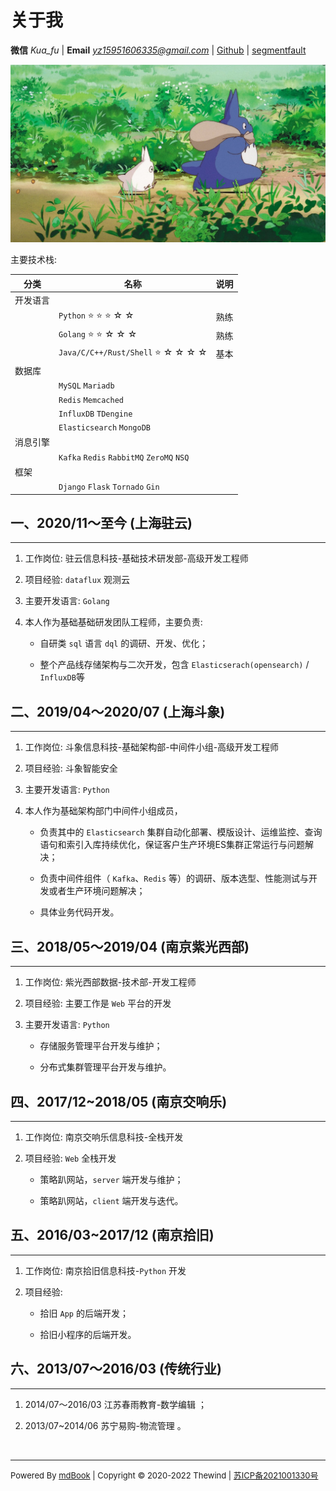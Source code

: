 # 关于我 

 **微信** *Kua_fu* | **Email** *yz15951606335@gmail.com* | [Github](https://github.com/Kua-Fu/) |  [segmentfault](https://segmentfault.com/u/yiquguanglingsan) 

![龙猫](https://github.com/Kua-Fu/blog-book-images/blob/main/readme/readme.jpeg?raw=true)


主要技术栈:

| 分类 | 名称 | 说明 |
|---------|---------|---------|
| 开发语言     |   |  |
|      | `Python`  ⭐ ⭐ ⭐ ☆ ☆   | 熟练 |
|      | `Golang`  ⭐ ⭐ ☆ ☆ ☆    | 熟练 |
|      | `Java/C/C++/Rust/Shell`   ⭐ ☆ ☆ ☆ ☆   | 基本 |
| 数据库     |   |  |
|      | `MySQL` `Mariadb`  |  |
|      | `Redis` `Memcached`  |  |
|     | `InfluxDB` `TDengine`   |  |
|     | `Elasticsearch` `MongoDB`  |  |
| 消息引擎     |   |  |
|      | `Kafka` `Redis` `RabbitMQ` `ZeroMQ` `NSQ`  |  |
| 框架     |   |  |
|      | `Django` `Flask` `Tornado` `Gin`  |  |


## 一、2020/11～至今 (上海驻云)

---

1. 工作岗位: 驻云信息科技-基础技术研发部-高级开发工程师

1. 项目经验: `dataflux` 观测云

1. 主要开发语言: `Golang`

1. 本人作为基础基础研发团队工程师，主要负责:

	* 自研类 `sql` 语言 `dql` 的调研、开发、优化；

	* 整个产品线存储架构与二次开发，包含 `Elasticserach(opensearch)` / `InfluxDB`等


## 二、2019/04～2020/07 (上海斗象)

---

1. 工作岗位: 斗象信息科技-基础架构部-中间件小组-高级开发工程师

1. 项目经验: 斗象智能安全

1. 主要开发语言: `Python`

1. 本人作为基础架构部门中间件小组成员，

	* 负责其中的 `Elasticsearch` 集群自动化部署、模版设计、运维监控、查询语句和索引入库持续优化，保证客户生产环境ES集群正常运行与问题解决；

	* 负责中间件组件（ `Kafka`、`Redis` 等）的调研、版本选型、性能测试与开发或者生产环境问题解决；

	* 具体业务代码开发。


## 三、2018/05～2019/04 (南京紫光西部)

---

1. 工作岗位: 紫光西部数据-技术部-开发工程师

1. 项目经验: 主要工作是 `Web` 平台的开发

1. 主要开发语言: `Python`

	* 存储服务管理平台开发与维护；

	* 分布式集群管理平台开发与维护。


## 四、2017/12~2018/05 (南京交响乐)

---

1. 工作岗位: 南京交响乐信息科技-全栈开发

1. 项目经验: `Web` 全栈开发

	* 策略趴网站，`server` 端开发与维护；

	* 策略趴网站，`client` 端开发与迭代。


## 五、2016/03~2017/12 (南京拾旧)

---

1. 工作岗位: 南京拾旧信息科技-`Python` 开发

1. 项目经验:

	* 拾旧 `App` 的后端开发；

	* 拾旧小程序的后端开发。


## 六、2013/07～2016/03 (传统行业)

---

1. 2014/07～2016/03 江苏春雨教育-数学编辑 ；

1. 2013/07~2014/06 苏宁易购-物流管理 。


&nbsp;
&nbsp;
&nbsp;

----

<font size="2"> Powered By [mdBook](https://rust-lang.github.io/mdBook/) | Copyright © 2020-2022 Thewind | [苏ICP备2021001330号](https://beian.miit.gov.cn/) </font>


